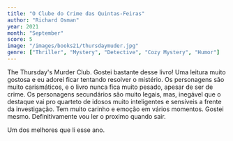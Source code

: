 ```yaml
---
title: "O Clube do Crime das Quintas-Feiras"
author: "Richard Osman"
year: 2021
month: "September"
score: 5
image: "/images/books21/thursdaymuder.jpg"
genre: ["Thriller", "Mystery", "Detective", "Cozy Mystery", "Humor"]
---
```


The Thursday's Murder Club. Gostei bastante desse livro! Uma leitura muito gostosa e eu adorei ficar tentando resolver o mistério. Os personagens são muito carismáticos, e o livro nunca fica muito pesado, apesar de ser de crime. Os personagens secundários são muito legais, mas, inegável que o destaque vai pro quarteto de idosos muito inteligentes e sensíveis a frente da investigação. Tem muito carinho e emoção em vários momentos. Gostei mesmo. Definitivamente vou ler o proximo quando sair.

Um dos melhores que li esse ano.
